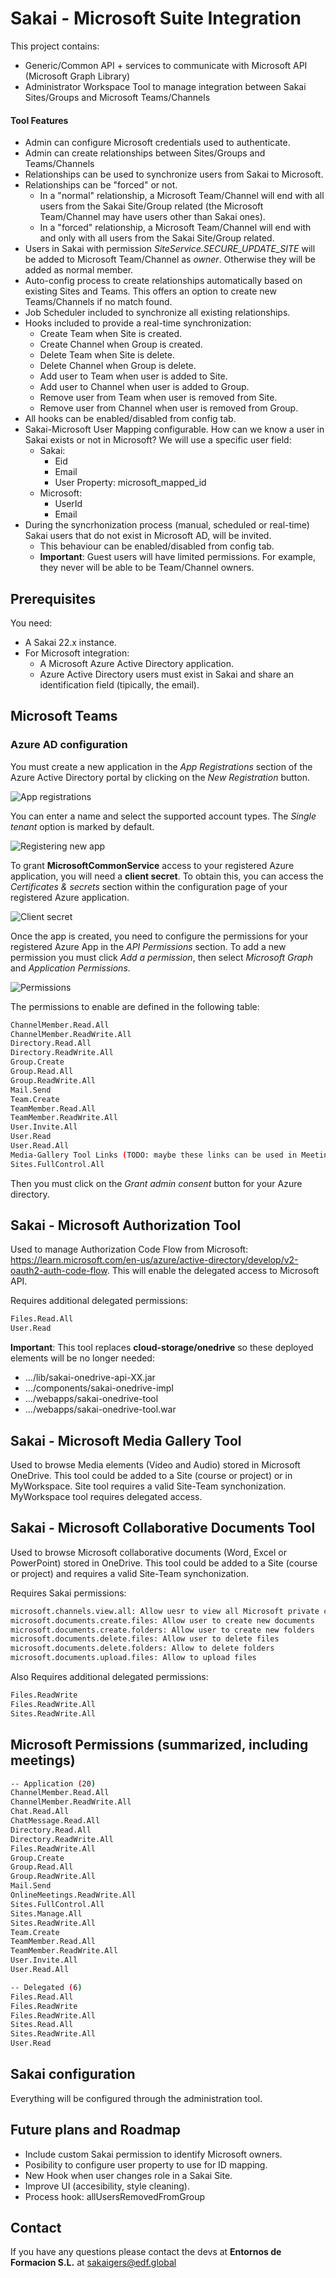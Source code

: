 # Sakai - Microsoft Suite Integration

This project contains:
- Generic/Common API + services to communicate with Microsoft API (Microsoft Graph Library)
- Administrator Workspace Tool to manage integration between Sakai Sites/Groups and Microsoft Teams/Channels

#### Tool Features

- Admin can configure Microsoft credentials used to authenticate.
- Admin can create relationships between Sites/Groups and Teams/Channels
- Relationships can be used to synchronize users from Sakai to Microsoft.
- Relationships can be "forced" or not.
	- In a "normal" relationship, a Microsoft Team/Channel will end with all users from the Sakai Site/Group related (the Microsoft Team/Channel may have users other than Sakai ones).
	- In a "forced" relationship, a Microsoft Team/Channel will end with and only with all users from the Sakai Site/Group related.
- Users in Sakai with permission *SiteService.SECURE_UPDATE_SITE* will be added to Microsoft Team/Channel as *owner*. Otherwise they will be added as normal member.
- Auto-config process to create relationships automatically based on existing Sites and Teams. This offers an option to create new Teams/Channels if no match found.
- Job Scheduler included to synchronize all existing relationships.
- Hooks included to provide a real-time synchronization:
	- Create Team when Site is created.
	- Create Channel when Group is created.
	- Delete Team when Site is delete.
	- Delete Channel when Group is delete.
	- Add user to Team when user is added to Site.
	- Add user to Channel when user is added to Group.
	- Remove user from Team when user is removed from Site.
	- Remove user from Channel when user is removed from Group.
- All hooks can be enabled/disabled from config tab.
- Sakai-Microsoft User Mapping configurable. How can we know a user in Sakai exists or not in Microsoft? We will use a specific user field:
	- Sakai:
		- Eid
		- Email
		- User Property: microsoft_mapped_id
	- Microsoft:
		- UserId
		- Email
- During the syncrhonization process (manual, scheduled or real-time) Sakai users that do not exist in Microsoft AD, will be invited.
	- This behaviour can be enabled/disabled from config tab.
	- **Important**: Guest users will have limited permissions. For example, they never will be able to be Team/Channel owners.

## Prerequisites
You need:
- A Sakai 22.x instance.
- For Microsoft integration:
	- A Microsoft Azure Active Directory application.
	- Azure Active Directory users must exist in Sakai and share an identification field (tipically, the email).

## Microsoft Teams
### Azure AD configuration
You must create a new application in the  _App Registrations_ section of the Azure Active Directory portal by clicking on the _New Registration_ button.

![App registrations](docs/images/1.png "App registration")

You can enter a name and select the supported account types. The _Single tenant_ option is marked by default.

![Registering new app](docs/images/2.png "Registering new app")

To grant **MicrosoftCommonService** access to your registered Azure application, you will need a **client secret**. To obtain this, you can access the _Certificates & secrets_ section within the configuration page of your registered Azure application.

![Client secret](docs/images/3.png "Client secret")

Once the app is created, you need to configure the permissions for your registered Azure App in the _API Permissions_ section. To add a new permission you must click _Add a permission_, then select _Microsoft Graph_ and _Application Permissions_.

![Permissions](docs/images/4.png "Permissions")

The permissions to enable are defined in the following table:

```sh
ChannelMember.Read.All
ChannelMember.ReadWrite.All
Directory.Read.All
Directory.ReadWrite.All
Group.Create
Group.Read.All
Group.ReadWrite.All
Mail.Send
Team.Create
TeamMember.Read.All
TeamMember.ReadWrite.All
User.Invite.All
User.Read
User.Read.All
Media-Gallery Tool Links (TODO: maybe these links can be used in Meetings and OneDrive integration)
Sites.FullControl.All
```

Then you must click on the _Grant admin consent_ button for your Azure directory.

## Sakai - Microsoft Authorization Tool
Used to manage Authorization Code Flow from Microsoft: https://learn.microsoft.com/en-us/azure/active-directory/develop/v2-oauth2-auth-code-flow. This will enable the delegated access to Microsoft API.

Requires additional delegated permissions:
```sh
Files.Read.All
User.Read
```

**Important**: This tool replaces **cloud-storage/onedrive** so these deployed elements will be no longer needed:
- .../lib/sakai-onedrive-api-XX.jar
- .../components/sakai-onedrive-impl
- .../webapps/sakai-onedrive-tool
- .../webapps/sakai-onedrive-tool.war

## Sakai - Microsoft Media Gallery Tool
Used to browse Media elements (Video and Audio) stored in Microsoft OneDrive.
This tool could be added to a Site (course or project) or in MyWorkspace. Site tool requires a valid Site-Team synchonization. MyWorkspace tool requires delegated access.

## Sakai - Microsoft Collaborative Documents Tool
Used to browse Microsoft collaborative documents (Word, Excel or PowerPoint) stored in OneDrive.
This tool could be added to a Site (course or project) and requires a valid Site-Team synchonization.

Requires Sakai permissions:
```sh
microsoft.channels.view.all: Allow uesr to view all Microsoft private channels
microsoft.documents.create.files: Allow user to create new documents
microsoft.documents.create.folders: Allow user to create new folders
microsoft.documents.delete.files: Allow user to delete files
microsoft.documents.delete.folders: Allow to delete folders
microsoft.documents.upload.files: Allow to upload files
```

Also Requires additional delegated permissions:
```sh
Files.ReadWrite
Files.ReadWrite.All
Sites.ReadWrite.All
```

## Microsoft Permissions (summarized, including meetings)
```sh
-- Application (20)
ChannelMember.Read.All
ChannelMember.ReadWrite.All
Chat.Read.All
ChatMessage.Read.All
Directory.Read.All
Directory.ReadWrite.All
Files.ReadWrite.All
Group.Create
Group.Read.All
Group.ReadWrite.All
Mail.Send
OnlineMeetings.ReadWrite.All
Sites.FullControl.All
Sites.Manage.All
Sites.ReadWrite.All
Team.Create
TeamMember.Read.All
TeamMember.ReadWrite.All
User.Invite.All
User.Read.All

-- Delegated (6)
Files.Read.All
Files.ReadWrite
Files.ReadWrite.All
Sites.Read.All
Sites.ReadWrite.All
User.Read
```


## Sakai configuration
Everything will be configured through the administration tool.

## Future plans and Roadmap
- Include custom Sakai permission to identify Microsoft owners.
- Posibility to configure user property to use for ID mapping.
- New Hook when user changes role in a Sakai Site.
- Improve UI (accesibility, style cleaning).
- Process hook: allUsersRemovedFromGroup

## Contact
If you have any questions please contact the devs at **Entornos de Formacion S.L.** at sakaigers@edf.global
